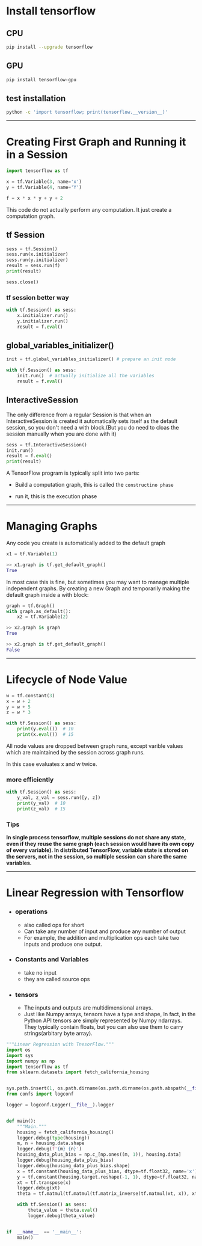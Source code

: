 # Install tensorflow


## CPU
```bash
pip install --upgrade tensorflow
```

## GPU
```bash
pip install tensorflow-gpu
```

## test  installation

```bash
python -c 'import tensorflow; print(tensorflow.__version__)'
```

---

# Creating First Graph and Running it in a Session

```python
import tensorflow as tf

x = tf.Variable(3, name='x')
y = tf.Variable(4, name='Y')

f = x * x * y + y + 2
```

This code do not actually perform any computation.
It just create a computation graph.

## tf Session

```python
sess = tf.Session()
sess.run(x.initializer)
sess.run(y.initializer)
result = sess.run(f)
print(result)

sess.close()
```

### tf session better way

```python
with tf.Session() as sess:
    x.initializer.run()
    y.initializer.run()
    result = f.eval()
```

## global_variables_initializer()

```python
init = tf.global_variables_initializer() # prepare an init node

with tf.Session() as sess:
    init.run()  # actually initialize all the variables
    result = f.eval()
```

## InteractiveSession

The only difference from a regular Session is that when an InteractiveSession is created it automatically sets itself as the default session, so you don't need a with block.(But you do need to cloas the session manually when you are done with it)

```python
sess = tf.InteractiveSession()
init.run()
result = f.eval()
print(result)
```

A TensorFlow program is typically split into two parts: 

- Build a computation graph, this is called the `constructino phase`

- run it, this is the execution phase


---

# Managing Graphs

Any code you create is automatically added to the default graph

```python
x1 = tf.Variable(1)

>> x1.graph is tf.get_default_graph()
True
```

In most case this is fine, but sometimes you may want to manage multiple independent graphs.
By creating a new Graph and temporarily making the default graph inside a with block:

```python
graph = tf.Graph()
with graph.as_default():
    x2 = tf.Variable(2)

>> x2.graph is graph
True

>> x2.graph is tf.get_default_graph()
False

```

---

# Lifecycle of Node Value

```python
w = tf.constant(3)
x = w + 2
y = w + 5
z = w * 3

with tf.Session() as sess:
    print(y.eval())  # 10
    print(x.eval())  # 15
```

All node values are dropped between graph runs, except varible values which are maintained by the session across graph runs.

In this case evaluates x and w twice.

### more efficiently

```python
with tf.Session() as sess:
    y_val, z_val = sess.run([y, z])
    print(y_val)  # 10
    print(z_val)  # 15
```


### Tips
**In single process tensorflow, multiple sessions do not share any state, even if they reuse the same graph (each session would have its own copy of every variable). In distributed TensorFlow, variable state is stored on the servers, not in the session, so multiple session can share the same variables.**


---


# Linear Regression with Tensorflow

- ### operations
    - also called ops for short
    - Can take any number of input and produce any number of output
    - For example, the addition and multiplication ops each take two inputs and produce one output.

- ### Constants and Variables 
    - take no input
    - they are called source ops

- ### tensors
    - The inputs and outputs are multidimensional arrays.
    - Just like Numpy arrays, tensors have a type and shape, In fact, in the Python API tensors are simply represented by Numpy ndarrays. They typically contain floats, but you can also use them to carry strings(arbitary byte array).



```python
"""Linear Regression with TnesorFlow."""
import os
import sys
import numpy as np
import tensorflow as tf
from sklearn.datasets import fetch_california_housing


sys.path.insert(1, os.path.dirname(os.path.dirname(os.path.abspath(__file__))))
from confs import logconf

logger = logconf.Logger(__file__).logger


def main():
    """Main."""
    housing = fetch_california_housing()
    logger.debug(type(housing))
    m, n = housing.data.shape
    logger.debug(f'{m} {n}')
    housing_data_plus_bias = np.c_[np.ones((m, 1)), housing.data]
    logger.debug(housing_data_plus_bias)
    logger.debug(housing_data_plus_bias.shape)
    x = tf.constant(housing_data_plus_bias, dtype=tf.float32, name='x')
    y = tf.constant(housing.target.reshape(-1, 1), dtype=tf.float32, name='y')
    xt = tf.transpose(x)
    logger.debug(xt)
    theta = tf.matmul(tf.matmul(tf.matrix_inverse(tf.matmul(xt, x)), xt), y)

    with tf.Session() as sess:
        theta_value = theta.eval()
        logger.debug(theta_value)


if  __name__  == '__main__':
    main()

```


















